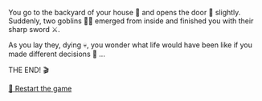 You go to the backyard of your house 🏡 and opens the door 🚪 slightly. Suddenly, two goblins 👺👺 emerged from inside and finished you with their sharp sword ⚔️.

As you lay they, dying 💀, you wonder what life would have been like if you made different decisions 💭 ...

THE END! 🎬

[🔄 Restart the game](../begin-journey.md)